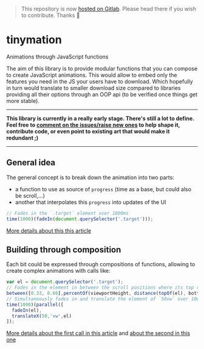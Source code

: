 > This repository is now [hosted on Gitlab](https://gitlab.com/romaricpascal/tinymation). Please head there if you wish to contribute. Thanks 🙂

# tinymation
Animations through JavaScript functions

The aim of this library is to provide modular functions that you can compose to create JavaScript animations.
This would allow to embed only the features you need in the JS your users have to download. 
Which hopefully in turn would translate to smaller download size compared to libraries providing all their options
through an OOP api (to be verified once things get more stable).
 
---
**This library is currently in a really early stage. There's still a lot to define. 
Feel free to [comment on the issues/raise new ones][gh-issues] to help shape it, contribute code, 
or even point to existing art that would make it redundant ;)**

---

## General idea

The general concept is to break down the animation into two parts:
 - a function to use as source of `progress` (time as a base, but could also be scroll,...)
 - another that interpolates this `progress` into updates of the UI
 
```js
// Fades in the `.target` element over 1000ms
time(1000)(fadeIn(document.querySelector('.target')));
```

[More details about this this article][article-intro]

## Building through composition
 
Each bit could be expressed through compositions of functions, allowing to create complex animations
with calls like:

```js
var el = document.querySelector('.target');
// Fades in the element in between the scroll positions where its top reaches 33 and 66% of the viewport
between([0.33, 0.66],percentOf(viewportHeight, distance(topOf(el), bottomOfViewport)))(fadeIn(el));
// Simultaneously fades in and translate the element of `50vw` over 1000ms
time(1000)(parallel([
  fadeIn(el),
  translateX(50,'vw',el)
]);
```

[More details about the first call in this article][article-scroll] and [about the second in this one][article-composition]

[gh-issues]: https://github.com/rhumaric/tinymation/issues
[article-intro]: https://romaricpascal.is/writing-about/animations-with-javascript-functions/
[article-scroll]: https://romaricpascal.is/writing-about/expressive-scroll-animations/
[article-composition]: https://romaricpascal.is/writing-about/composing-animations-through-functions
